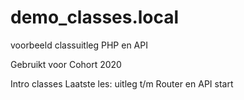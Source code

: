 # demo_classes.local
voorbeeld classuitleg PHP en API

Gebruikt voor Cohort 2020

Intro classes
Laatste les: uitleg t/m Router en API start
